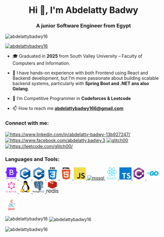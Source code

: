 <h1 align="center">Hi 👋, I'm Abdelatty Badwy</h1>
<h3 align="center">A junior Software Engineer from Egypt</h3>

<p align="left"> <img src="https://komarev.com/ghpvc/?username=abdelattybadwy16&label=Profile%20views&color=0e75b6&style=flat" alt="abdelattybadwy16" /> </p>

<p align="left"> <a href="https://github.com/ryo-ma/github-profile-trophy"><img src="https://github-profile-trophy.vercel.app/?username=abdelattybadwy16" alt="abdelattybadwy16" /></a> </p>

- 🎓 Graduated in **2025** from South Valley University – Faculty of Computers and Information.

- 🌱 I have hands-on experience with both Frontend using React and Backend development, but I’m more passionate about building scalable backend systems, particularly with **Spring Boot and .NET ans also Golang**.

- 🤝 I’m Competitive Programmer in **Codeforces & Leetcode**

- 📫 How to reach me **abdelattybadwy166@gmail.com**

<h3 align="left">Connect with me:</h3>
<p align="left">
<a href="https://www.linkedin.com/in/abdelatty-badwy-13b927247/" target="blank"><img align="center" src="https://raw.githubusercontent.com/rahuldkjain/github-profile-readme-generator/master/src/images/icons/Social/linked-in-alt.svg" alt="https://www.linkedin.com/in/abdelatty-badwy-13b927247/" height="30" width="40" /></a>
<a href="https://fb.com/https://www.facebook.com/abdelatty.badwy.3" target="blank"><img align="center" src="https://raw.githubusercontent.com/rahuldkjain/github-profile-readme-generator/master/src/images/icons/Social/facebook.svg" alt="https://www.facebook.com/abdelatty.badwy.3" height="30" width="40" /></a>
<a href="https://codeforces.com/profile/glitch00" target="blank"><img align="center" src="https://raw.githubusercontent.com/rahuldkjain/github-profile-readme-generator/master/src/images/icons/Social/codeforces.svg" alt="glitch00" height="30" width="40" /></a>
<a href="https://leetcode.com/glitch00/" target="blank"><img align="center" src="https://raw.githubusercontent.com/rahuldkjain/github-profile-readme-generator/master/src/images/icons/Social/leet-code.svg" alt="https://leetcode.com/glitch00/" height="30" width="40" /></a>
</p>

<h3 align="left">Languages and Tools:</h3>
<p align="left"> <a href="https://getbootstrap.com" target="_blank" rel="noreferrer"> <img src="https://raw.githubusercontent.com/devicons/devicon/master/icons/bootstrap/bootstrap-plain-wordmark.svg" alt="bootstrap" width="40" height="40"/> </a> <a href="https://www.cprogramming.com/" target="_blank" rel="noreferrer"> <img src="https://raw.githubusercontent.com/devicons/devicon/master/icons/c/c-original.svg" alt="c" width="40" height="40"/> </a> <a href="https://www.w3schools.com/cpp/" target="_blank" rel="noreferrer"> <img src="https://raw.githubusercontent.com/devicons/devicon/master/icons/cplusplus/cplusplus-original.svg" alt="cplusplus" width="40" height="40"/> </a> <a href="https://www.w3schools.com/css/" target="_blank" rel="noreferrer"> <img src="https://raw.githubusercontent.com/devicons/devicon/master/icons/css3/css3-original-wordmark.svg" alt="css3" width="40" height="40"/> </a> <a href="https://www.w3.org/html/" target="_blank" rel="noreferrer"> <img src="https://raw.githubusercontent.com/devicons/devicon/master/icons/html5/html5-original-wordmark.svg" alt="html5" width="40" height="40"/> </a> <a href="https://developer.mozilla.org/en-US/docs/Web/JavaScript" target="_blank" rel="noreferrer"> <img src="https://raw.githubusercontent.com/devicons/devicon/master/icons/javascript/javascript-original.svg" alt="javascript" width="40" height="40"/> </a> <a href="https://www.microsoft.com/en-us/sql-server" target="_blank" rel="noreferrer"> <img src="https://www.svgrepo.com/show/303229/microsoft-sql-server-logo.svg" alt="mssql" width="40" height="40"/> </a> <a href="https://reactjs.org/" target="_blank" rel="noreferrer"> <img src="https://raw.githubusercontent.com/devicons/devicon/master/icons/react/react-original-wordmark.svg" alt="react" width="40" height="40"/> </a> <a href="https://www.typescriptlang.org/" target="_blank" rel="noreferrer"> <img src="https://raw.githubusercontent.com/devicons/devicon/master/icons/typescript/typescript-original.svg" alt="typescript" width="40" height="40"/> </a> <a href="https://www.typescriptlang.org/" target="_blank" rel="noreferrer"> <img src="https://github.com/devicons/devicon/blob/master/icons/csharp/csharp-original.svg" alt="typescript" width="40" height="40"/> </a> <a href="https://www.typescriptlang.org/" target="_blank" rel="noreferrer"> <img src="https://github.com/devicons/devicon/blob/master/icons/go/go-original-wordmark.svg" alt="typescript" width="40" height="40"/> </a>
<a href="https://www.typescriptlang.org/" target="_blank" rel="noreferrer"> <img src="https://github.com/devicons/devicon/blob/master/icons/graphql/graphql-plain-wordmark.svg" alt="typescript" width="40" height="40"/> </a>
<a href="https://www.typescriptlang.org/" target="_blank" rel="noreferrer"> <img src="https://github.com/devicons/devicon/blob/master/icons/linux/linux-original.svg" alt="typescript" width="40" height="40"/> </a>
<a href="https://www.typescriptlang.org/" target="_blank" rel="noreferrer"> <img src="https://github.com/devicons/devicon/blob/master/icons/postgresql/postgresql-original-wordmark.svg" alt="typescript" width="40" height="40"/> </a>
<a href="https://www.typescriptlang.org/" target="_blank" rel="noreferrer"> <img src="https://github.com/devicons/devicon/blob/master/icons/redis/redis-original-wordmark.svg" alt="typescript" width="40" height="40"/> </a></p>
<a href="https://www.java.com/" target="_blank" rel="noreferrer">
  <img src="https://github.com/devicons/devicon/blob/master/icons/java/java-original-wordmark.svg" alt="java" width="40" height="40"/>
</a>

<p><img align="left" src="https://github-readme-stats.vercel.app/api/top-langs?username=abdelattybadwy16&show_icons=true&locale=en&layout=compact" alt="abdelattybadwy16" /></p>

<p>&nbsp;<img align="center" src="https://github-readme-stats.vercel.app/api?username=abdelattybadwy16&show_icons=true&locale=en" alt="abdelattybadwy16" /></p>

<p><img align="center" src="https://github-readme-streak-stats.herokuapp.com/?user=abdelattybadwy16&" alt="abdelattybadwy16" /></p>
